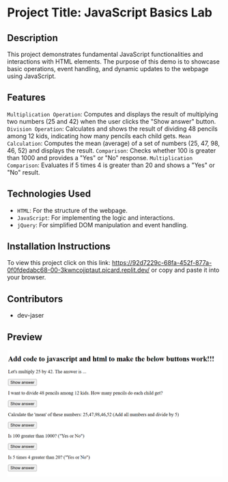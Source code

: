 # Project Title: JavaScript Basics Lab

## Description
This project demonstrates fundamental JavaScript functionalities and interactions with HTML elements. The purpose of this demo is to showcase basic operations, event handling, and dynamic updates to the webpage using JavaScript.

## Features
`Multiplication Operation`: Computes and displays the result of multiplying two numbers (25 and 42) when the user clicks the "Show answer" button.
`Division Operation`: Calculates and shows the result of dividing 48 pencils among 12 kids, indicating how many pencils each child gets.
`Mean Calculation`: Computes the mean (average) of a set of numbers (25, 47, 98, 46, 52) and displays the result.
`Comparison`: Checks whether 100 is greater than 1000 and provides a "Yes" or "No" response.
`Multiplication Comparison`: Evaluates if 5 times 4 is greater than 20 and shows a "Yes" or "No" result.

## Technologies Used
- `HTML`: For the structure of the webpage.
- `JavaScript`: For implementing the logic and interactions.
- `jQuery`: For simplified DOM manipulation and event handling.

## Installation Instructions
To view this project click on this link: https://92d7229c-68fa-452f-877a-0f0fdedabc68-00-3kwncojjptaut.picard.replit.dev/ or copy and paste it into your browser.

## Contributors
- dev-jaser

## Preview
![screen of JS basics lab by: dev-jaser](image.png)